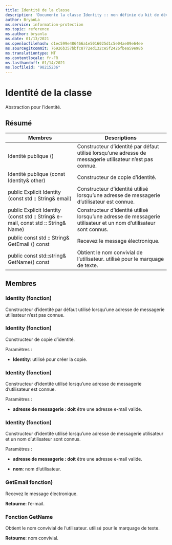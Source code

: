 ```yaml
---
title: Identité de la classe
description: 'Documente la classe Identity :: non définie du kit de développement logiciel (SDK) Microsoft Information Protection (MIP).'
author: BryanLa
ms.service: information-protection
ms.topic: reference
ms.author: bryanla
ms.date: 01/13/2021
ms.openlocfilehash: d1ec599e486466a1e5016025d1c5e04ae09e64ee
ms.sourcegitcommit: 76926b357bbfc8772ed132ce5f2426fbea59e98b
ms.translationtype: MT
ms.contentlocale: fr-FR
ms.lasthandoff: 01/14/2021
ms.locfileid: "98215236"
---
```

# <a name="class-identity"></a>Identité de la classe 
Abstraction pour l’identité.
  
## <a name="summary"></a>Résumé
 Membres                        | Descriptions                                
--------------------------------|---------------------------------------------
Identité publique ()  |  Constructeur d’identité par défaut utilisé lorsqu’une adresse de messagerie utilisateur n’est pas connue.
Identité publique (const Identity& other)  |  Constructeur de copie d’identité.
public Explicit Identity (const std :: String& email)  |  Constructeur d’identité utilisé lorsqu’une adresse de messagerie d’utilisateur est connue.
public Explicit Identity (const std :: String& e-mail, const std :: String& Name)  |  Constructeur d’identité utilisé lorsqu’une adresse de messagerie utilisateur et un nom d’utilisateur sont connus.
public const std :: String& GetEmail () const  |  Recevez le message électronique.
public const std::string& GetName() const  |  Obtient le nom convivial de l’utilisateur. utilisé pour le marquage de texte.
  
## <a name="members"></a>Membres
  
### <a name="identity-function"></a>Identity (fonction)
Constructeur d’identité par défaut utilisé lorsqu’une adresse de messagerie utilisateur n’est pas connue.
  
### <a name="identity-function"></a>Identity (fonction)
Constructeur de copie d’identité.

Paramètres :  
* **Identity**: utilisé pour créer la copie.


  
### <a name="identity-function"></a>Identity (fonction)
Constructeur d’identité utilisé lorsqu’une adresse de messagerie d’utilisateur est connue.

Paramètres :  
* **adresse de messagerie : doit** être une adresse e-mail valide.


  
### <a name="identity-function"></a>Identity (fonction)
Constructeur d’identité utilisé lorsqu’une adresse de messagerie utilisateur et un nom d’utilisateur sont connus.

Paramètres :  
* **adresse de messagerie : doit** être une adresse e-mail valide. 


* **nom**: nom d’utilisateur.


  
### <a name="getemail-function"></a>GetEmail fonction)
Recevez le message électronique.

  
**Retourne**: l’e-mail.
  
### <a name="getname-function"></a>Fonction GetName
Obtient le nom convivial de l’utilisateur. utilisé pour le marquage de texte.

  
**Retourne**: nom convivial.